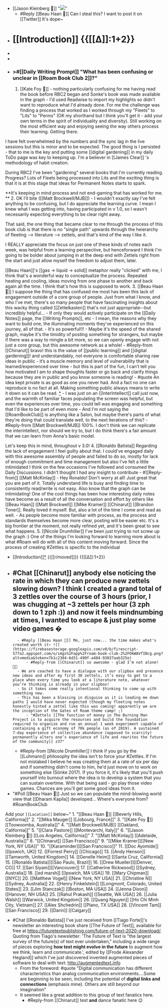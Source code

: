 - [[Jason Kleinberg 🎻]] "![](https://firebasestorage.googleapis.com/v0/b/firescript-577a2.appspot.com/o/imgs%2Fapp%2Froam-book-club-2%2F1dzXhwY5kl.png?alt=media&token=64a47cc0-a559-48cf-b5a7-a589b4dc8be7)"
    - #Reply [[Beau Haan 📌]] Can I steal this? I want to post it on [[Twitter]] It's dope~
- # [[Introduction]] {{[[∆]]:1+2}}
- 
- 
- ### >#[[Daily Writing Prompt]] "What has been confusing or unclear in [[Roam Book Club 2]]?"
    1. [[Kate Foy 🌱]] - nothing particularly confusing for me having read the book before RBC2 began and Sonke's book was made available in the graph - I'd used Readwise to import my highlights so didn't want to reproduce what I'd already done. For me the challenge was finding a process that worked as I worked through my "Fleets" to "Lits" to "Perms" (OK my shorthand but I think you'll get it - add your own terms in the spirit of individuality and diversity). Still working on the most efficient way and enjoying seeing the way others process their learning. Getting there.

I have felt overwhelmed by the numbers and the sync lag in the live sessions but this is minor and to be expected. The good thing is I persisted - that to me is the key and putting some [[digital gardening]] in my daily ToDo page was key to keeping up. I'm a believer in [[James Clear]] 's methodology of habit creation.

During RBC2 I've been "gardening" several books that I'm currently reading. Progress? Lots of Fleets being processed into Lits and the exciting thing is that it is at this stage that  ideas for Permanent Notes starts to spark. 

**It's keeping in mind process and not end-gaming that has worked for me. **
    2. OK I'll bite ([[Matt Brockwell/MJB]]) - I wouldn't exactly say I've felt anything to be confusing, but I do appreciate the learning curve. I mean I knew what I was getting into, having participated in v 1.0, so I wasn't necessarily expecting everything to be clear right away. 

That said, the one thing that became clear to me through the process of this book club is that there is no "single path" upwards through the heierarchy of fleeting --> literature --> zettels, and that's kind of the way I like it. 

I REALLY appreciate the focus on just one of these kinds of notes each week, was helpful from a learning perspective, but henceforward I think I'm going to be bolder about jumping in at the deep end with Zettels right from the start and just allow myself the freedom to adjust them, later. 

[[Beau Haan]]'s [[gas → liquid → solid]] metaphor really "clicked" with me, I think that's a wonderful way to conceptualize the process. Repeated heating and cooling, ideas moving from one phase to another and back again all the time. I think that's how this is supposed to work. 
    3. [[Beau Haan 📌]] I suppose the thing that has confused me most has been this lack of engagement outside of a core group of people. Just from what I know, and who I've met, there's so many people that have fascinating insights about this wacky thing called [[Zettelkasten]] that's not just appropriate--but incredibly helpful...
        - If only they would actively participate on the [[Daily Notes]] page, the [[Writing Prompts]], etc
        - I mean, the reasons why they want to build one, the illuminating moments they've experienced on this journey, all of that.
            - It's so powerful!!!
        - Maybe it's the speed of the shared graph, maybe it's the timidity of posting something for strangers, but maybe if there was a way to mingle a bit more, so we can openly engage with not just a core group, but this awesome network as a whole!
            - #Reply-from [[Chinarut]] bravo! this is the value of [[public learning]] and [[digital gardening]]! and understandably, not everyone is comfortable sharing raw ideas in public - it’s a muscle memory and level of vulnerability that is learned/experienced over time - but this is part of the fun, I can’t tell you how motivated I am to shape thoughts faster or go back and clarify things because they are in public and you know someone is reading!
                - #quote An idea kept private is as good as one you never had. And a fact no one can reproduce is no fact at all. Making something public always means to write it down so it can be read. [*](((5Bxb_J2dj)))
        - I was just on an [[InterIntellect]] call just now, and the warmth of familiar faces populating the screen was helpful, but even the experiences over time, you could tell was engaging and something that I'd like to be part of even more
            - And I'm not saying the [[RoamBookClub]] is anything like a Salon, but maybe there's parts of what they're doing that could translate well, to the next iterations of this?
                - #Reply-from [[Matt Brockwell/MJB]] 100%. I don't think we can replicate the interintellect, nor should we try to, but I do think there's a fair amount that we can learn from Anna's basic model. 

Let's keep this in mind, throughout v 3.0!
    4. [[Ronaldo Batista]] Regarding the lack of engagement I feel guilty about that. I could've engaged daily with this awesome assembly of people and failed to do so, mostly for lack of enough commitment and time management but also I've felt a little intimidated I think on the few occasions I've followed and consumed the Daily Discussions. I didn't thought I had any insight to contribute
        - #[[Reply-from]] [[Matt McKinlay]]
            - Hey Ronaldo! Don't worry at all! Just great that you are part of it.  Totally understand life is busy and finding time to consistently read/write is not easy. Also know that the graph can be intimidating!  One of the cool things has been how interesting daily notes have become as a result of all the conversation and effort by others like [[Beau Haan]] [[Matt Brockwell]] [[Mike Kramer]] [[Chinarut]] [[Brandon Toner]]. Really loved it myself. But, also a lot of the time I come and read as well. 
                - As people become more familiar with process, as the process and standards themselves become more clear, posting will be easier etc. It's a big frontier at the moment, not really refined yet, and it's been great to see what happens.
    5. [[Nicole Drumhiller]] I've been just trying to not screw up the graph :) One of the things I'm looking forward to learning more about is what #Roam will do with all of this content moving forward. Since the process of creating #Zettles is specific to the individual
- [[Introduction]][*](((6JICDIMFX))) {{[[r/moved]]}} {{[[∆]]:1+2}}
- #Chat [[Chinarut]] anybody else noticing the rate in which they can produce new zettels slowing down? I think I created a grand total of 3 zettles over the course of 3 hours (prior, I was chugging at ~3 zettels per hour (3 zph down to 1 zph :)) and now it feels mindnumbing at times, I wanted to escape & just play some video games �
    - 
        - #Reply [[Beau Haan 📌]] Me, just now... the time makes what's created worth it~ ![](https://firebasestorage.googleapis.com/v0/b/firescript-577a2.appspot.com/o/imgs%2Fapp%2Froam-book-club-2%2FOkWAVfIBcg.png?alt=media&token=7b1c2384-6d31-490f-a484-93037aab325e)
            - #Reply-from [[Chinarut]] so awesome - glad I’m not alone! 🙌🏻
        - We are coached to have a dialogue with our slipbox and presence new ideas and after my first 30 zettels, it’s easy to get to a place when every time you look at a literature note, whatever you’re thinking is already in your slipbox!
        - So it takes some really intentional thinking to come up with something new.
        - This has been a blessing in disguise as it is leading me down paths I would have never expected (though my fleeting notes honestly hinted a zettel like this was coming! apparently we are the inception of the Gates of Roam theme camp! ;)
            - "#Zettels [[The function of money in The Burning Man Project is to acquire the resources and build the foundation required to organize and run an annual 1 week experiment capable of containing a gift economy of 70k people (as of 2019). A sustained 7-day experience of collective abundance (opposed to scarcity) permanently alters one’s experience of life and rewrites the future of the community]] z37"
    - #Reply-from [[Nicole Drumhiller]] I think if you go by the [[Luhmann]] philosophy the idea isn't to force your #Zettles. If I'm not mistaked I believe he was creating them at a rate of six per day and if something didn't come to him, he'd just move on to work on something else (Sönke 2017).  If you force it, it's likely that you'll push yourself into burnout where the idea is to develop a system that you can sustain overtime.  With that being said - go play those video games.  Chances are you'll get some good ideas from it.
- "#Poll [[Beau Haan 📌]] Just so we can populate the mind-blowing world view that [[Dharam Kapila]] developed... Where's everyone from? #RoamBookClub

Add your `[[Location]]` below~"
    1. "[[Beau Haan 📌]] [[Beverly Hills, California]]"
    2. "[[Mika Mauger]] [[Jobourg, France]]"
    3. "[[Kate Foy 🌱]] [[Toowoomba, Australia]]"
    4. "[[Matt Brockwell/MJB]] [[Oakland, California]]"
    5. "[[Clara Pastore]] [[Montevarchi, Italy]]"
    6. "[[Jason Kleinberg 🎻]] [[Los Angeles, California]]"
    7. "[[Matt McKinlay]] [[Adelaide, Australia]]"
    8. "[[Chinarut]] [[San Francisco]]"
    9. "[[Mike Kramer]][[New York, NY USA]]"
    10. "[[Karaminder]][[San Francisco]]"
    11. [[Doc Ayomide]][[Ipswich, UK]]
    12. [[Forrest Perry]] [[Chicago]]
    13. [[Andy Henson]] [[Tamworth, United Kingdom]]
    14. [[Genelle Heim]] [[Santa Cruz, California]]
    15. [[Ronaldo Batista]][[São Paulo, Brazil]]
    16. [[Drew Mueller]][[Denver, CO]]
    17. [[Sari Siyam]][[Vancouver]]
    17. [[Catherine Rickwood]] [[Sydney, Australia]]
    18. [[ed marsh]] [[Ipswich, MA USA]]
    19. [[Mary Chipman]] [[NYC]]
    20. [[Matthew Vogel]] [[New York, NY USA]]
    21.  [[Christine N]] [[Sydney, Australia]]
    22. [[Henry Finkelstein]] [[Longmont, Colorado, United States]]
    23.   [[Jim Stanczak]] [[Boston, MA USA]]
    24.   [[Jenna Dixon]] [[Hanover, NH USA]]
    25. [[Rahul Prakash]] [[Seattle, WA USA]]
    26. [[Julia Walsh]] [[Warwick, United Kingdom]]
    26. [[Quang Nguyen]] [[Ho Chi Minh City, Vietnam]]
    27. [[Alex Shchedrin]] [[Plano, TX USA]]
    28. [[Vincent Tam]] [[San Francisco]]
    29. [[Darin]] [[Calgary]]
- #Chat [[Ronaldo Batista]] I've just received from [[Tiago Forte]]'s newsletter an interesting book share  [[The Future of Text]], available for free at https://futuretextpublishing.com/future-of-text-2020-download/. Quoting from Tiago's newsletter: 'The Future of Text is "the largest survey of the future(s) of text ever undertaken," including a wide range of pieces exploring **how text might evolve in the future** to augment how we think, learn and communicate.', edited by [[Frode Alexander Hegland]] which I've just discovered invented augmented pieces of software to deal with text: http://augmentedtext.info 
    - From the foreword: #quote "Digital communication has different characteristics than analog communication environments....Some are beginning to be seen, including the potential of **digital links and connections** (emphasis mine). Others are still beyond our imagination"
    - It seemed like a great addition to this group of text fanatics here.  
        - #Reply-from [[Chinarut]] text **and** dance fanatic here 😉
